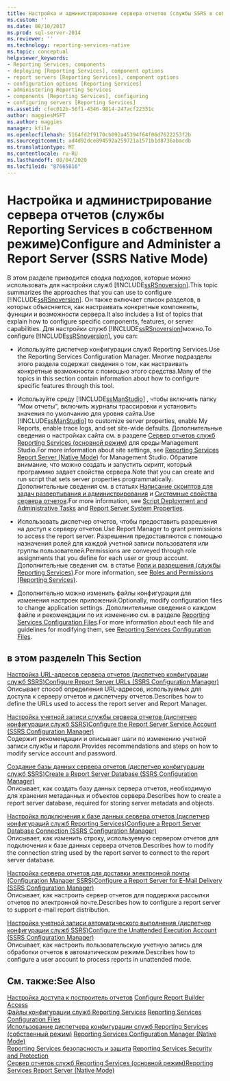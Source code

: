 ```yaml
---
title: Настройка и администрирование сервера отчетов (службы SSRS в собственном режиме) | Документы Майкрософт
ms.custom: ''
ms.date: 08/10/2017
ms.prod: sql-server-2014
ms.reviewer: ''
ms.technology: reporting-services-native
ms.topic: conceptual
helpviewer_keywords:
- Reporting Services, components
- deploying [Reporting Services], component options
- report servers [Reporting Services], component options
- configuration options [Reporting Services]
- administering Reporting Services
- components [Reporting Services], configuring
- configuring servers [Reporting Services]
ms.assetid: cfec012b-56f1-4346-9814-247acf22351c
author: maggiesMSFT
ms.author: maggies
manager: kfile
ms.openlocfilehash: 5164fd2f9170cb092a45394f64f06d7622253f2b
ms.sourcegitcommit: ad4d92dce894592a259721a1571b1d8736abacdb
ms.translationtype: MT
ms.contentlocale: ru-RU
ms.lasthandoff: 08/04/2020
ms.locfileid: "87665816"
---
```

# <a name="configure-and-administer-a-report-server-ssrs-native-mode"></a><span data-ttu-id="2ebc0-102">Настройка и администрирование сервера отчетов (службы Reporting Services в собственном режиме)</span><span class="sxs-lookup"><span data-stu-id="2ebc0-102">Configure and Administer a Report Server (SSRS Native Mode)</span></span>
  <span data-ttu-id="2ebc0-103">В этом разделе приводится сводка подходов, которые можно использовать для настройки служб [!INCLUDE[ssRSnoversion](../../includes/ssrsnoversion-md.md)].</span><span class="sxs-lookup"><span data-stu-id="2ebc0-103">This topic summarizes the approaches that you can use to configure [!INCLUDE[ssRSnoversion](../../includes/ssrsnoversion-md.md)].</span></span> <span data-ttu-id="2ebc0-104">Он также включает список разделов, в которых объясняется, как настраивать конкретные компоненты, функции и возможности сервера.</span><span class="sxs-lookup"><span data-stu-id="2ebc0-104">It also includes a list of topics that explain how to configure specific components, features, or server capabilities.</span></span> <span data-ttu-id="2ebc0-105">Для настройки служб [!INCLUDE[ssRSnoversion](../../includes/ssrsnoversion-md.md)]можно.</span><span class="sxs-lookup"><span data-stu-id="2ebc0-105">To configure [!INCLUDE[ssRSnoversion](../../includes/ssrsnoversion-md.md)], you can:</span></span>  
  
-   <span data-ttu-id="2ebc0-106">Используйте диспетчер конфигурации служб Reporting Services.</span><span class="sxs-lookup"><span data-stu-id="2ebc0-106">Use the Reporting Services Configuration Manager.</span></span> <span data-ttu-id="2ebc0-107">Многие подразделы этого раздела содержат сведения о том, как настраивать конкретные возможности с помощью этого средства.</span><span class="sxs-lookup"><span data-stu-id="2ebc0-107">Many of the topics in this section contain information about how to configure specific features through this tool.</span></span>  
  
-   <span data-ttu-id="2ebc0-108">Используйте среду [!INCLUDE[ssManStudio](../../includes/ssmanstudio-md.md)] , чтобы включить папку "Мои отчеты", включить журналы трассировки и установить значения по умолчанию для уровня сайта.</span><span class="sxs-lookup"><span data-stu-id="2ebc0-108">Use [!INCLUDE[ssManStudio](../../includes/ssmanstudio-md.md)] to customize server properties, enable My Reports, enable trace logs, and set site-wide defaults.</span></span> <span data-ttu-id="2ebc0-109">Дополнительные сведения о настройках сайта см. в разделе [Сервер отчетов служб Reporting Services (основной режим)](reporting-services-report-server-native-mode.md) для среды Management Studio.</span><span class="sxs-lookup"><span data-stu-id="2ebc0-109">For more information about site settings, see [Reporting Services Report Server &#40;Native Mode&#41;](reporting-services-report-server-native-mode.md) for Management Studio.</span></span> <span data-ttu-id="2ebc0-110">Обратите внимание, что можно создать и запустить скрипт, который программно задает свойства сервера.</span><span class="sxs-lookup"><span data-stu-id="2ebc0-110">Note that you can create and run script that sets server properties programmatically.</span></span> <span data-ttu-id="2ebc0-111">Дополнительные сведения см. в статьях [Написание скриптов для задач развертывания и администрирования](../tools/script-deployment-and-administrative-tasks.md) и [Системные свойства сервера отчетов](../report-server-web-service/net-framework/reporting-services-properties-report-server-system-properties.md).</span><span class="sxs-lookup"><span data-stu-id="2ebc0-111">For more information, see [Script Deployment and Administrative Tasks](../tools/script-deployment-and-administrative-tasks.md) and [Report Server System Properties](../report-server-web-service/net-framework/reporting-services-properties-report-server-system-properties.md).</span></span>  
  
-   <span data-ttu-id="2ebc0-112">Использовать диспетчер отчетов, чтобы предоставить разрешения на доступ к серверу отчетов.</span><span class="sxs-lookup"><span data-stu-id="2ebc0-112">Use Report Manager to grant permissions to access the report server.</span></span> <span data-ttu-id="2ebc0-113">Разрешения предоставляются с помощью назначения ролей для каждой учетной записи пользователя или группы пользователей.</span><span class="sxs-lookup"><span data-stu-id="2ebc0-113">Permissions are conveyed through role assignments that you define for each user or group account.</span></span> <span data-ttu-id="2ebc0-114">Дополнительные сведения см. в статье [Роли и разрешения (службы Reporting Services)](../security/roles-and-permissions-reporting-services.md).</span><span class="sxs-lookup"><span data-stu-id="2ebc0-114">For more information, see [Roles and Permissions &#40;Reporting Services&#41;](../security/roles-and-permissions-reporting-services.md).</span></span>  
  
-   <span data-ttu-id="2ebc0-115">Дополнительно можно изменить файлы конфигурации для изменения настроек приложений.</span><span class="sxs-lookup"><span data-stu-id="2ebc0-115">Optionally, modify configuration files to change application settings.</span></span> <span data-ttu-id="2ebc0-116">Дополнительные сведения о каждом файле и рекомендации по их изменению см. в разделе [Reporting Services Configuration Files](reporting-services-configuration-files.md).</span><span class="sxs-lookup"><span data-stu-id="2ebc0-116">For more information about each file and guidelines for modifying them, see [Reporting Services Configuration Files](reporting-services-configuration-files.md).</span></span>  
  
## <a name="in-this-section"></a><span data-ttu-id="2ebc0-117">в этом разделе</span><span class="sxs-lookup"><span data-stu-id="2ebc0-117">In This Section</span></span>  
 [<span data-ttu-id="2ebc0-118">Настройка URL-адресов сервера отчетов (диспетчер конфигурации служб SSRS)</span><span class="sxs-lookup"><span data-stu-id="2ebc0-118">Configure Report Server URLs  &#40;SSRS Configuration Manager&#41;</span></span>](../install-windows/configure-report-server-urls-ssrs-configuration-manager.md)  
 <span data-ttu-id="2ebc0-119">Описывает способ определения URL-адресов, используемых для доступа к серверу отчетов и диспетчеру отчетов.</span><span class="sxs-lookup"><span data-stu-id="2ebc0-119">Describes how to define the URLs used to access the report server and Report Manager.</span></span>  
  
 [<span data-ttu-id="2ebc0-120">Настройка учетной записи службы сервера отчетов (диспетчер конфигурации служб SSRS)</span><span class="sxs-lookup"><span data-stu-id="2ebc0-120">Configure the Report Server Service Account &#40;SSRS Configuration Manager&#41;</span></span>](../install-windows/configure-the-report-server-service-account-ssrs-configuration-manager.md)  
 <span data-ttu-id="2ebc0-121">Содержит рекомендации и описывает шаги по изменению учетной записи службы и пароля.</span><span class="sxs-lookup"><span data-stu-id="2ebc0-121">Provides recommendations and steps on how to modify service account and password.</span></span>  
  
 [<span data-ttu-id="2ebc0-122">Создание базы данных сервера отчетов (диспетчер конфигурации служб SSRS)</span><span class="sxs-lookup"><span data-stu-id="2ebc0-122">Create a Report Server Database  &#40;SSRS Configuration Manager&#41;</span></span>](../../sql-server/install/create-a-report-server-database-ssrs-configuration-manager.md)  
 <span data-ttu-id="2ebc0-123">Описывает, как создать базу данных сервера отчетов, необходимую для хранения метаданных и объектов сервера.</span><span class="sxs-lookup"><span data-stu-id="2ebc0-123">Describes how to create a report server database, required for storing server metadata and objects.</span></span>  
  
 [<span data-ttu-id="2ebc0-124">Настройка подключения к базе данных сервера отчетов (диспетчер конфигураций служб Reporting Services)</span><span class="sxs-lookup"><span data-stu-id="2ebc0-124">Configure a Report Server Database Connection  &#40;SSRS Configuration Manager&#41;</span></span>](../../sql-server/install/configure-a-report-server-database-connection-ssrs-configuration-manager.md)  
 <span data-ttu-id="2ebc0-125">Описывает, как изменить строку, используемую сервером отчетов для подключения к базе данных сервера отчетов.</span><span class="sxs-lookup"><span data-stu-id="2ebc0-125">Describes how to modify the connection string used by the report server to connect to the report server database.</span></span>  
  
 [<span data-ttu-id="2ebc0-126">Настройка сервера отчетов для доставки электронной почты &#40;Configuration Manager SSRS&#41;</span><span class="sxs-lookup"><span data-stu-id="2ebc0-126">Configure a Report Server for E-Mail Delivery &#40;SSRS Configuration Manager&#41;</span></span>](../../sql-server/install/configure-a-report-server-for-e-mail-delivery-ssrs-configuration-manager.md)  
 <span data-ttu-id="2ebc0-127">Описывает, как настроить сервер отчетов для поддержки рассылки отчетов по электронной почте.</span><span class="sxs-lookup"><span data-stu-id="2ebc0-127">Describes how to configure a report server to support e-mail report distribution.</span></span>  
  
 [<span data-ttu-id="2ebc0-128">Настройка учетной записи автоматического выполнения (диспетчер конфигурации служб SSRS)</span><span class="sxs-lookup"><span data-stu-id="2ebc0-128">Configure the Unattended Execution Account &#40;SSRS Configuration Manager&#41;</span></span>](../install-windows/configure-the-unattended-execution-account-ssrs-configuration-manager.md)  
 <span data-ttu-id="2ebc0-129">Описывает, как настроить пользовательскую учетную запись для обработки отчетов в автоматическом режиме.</span><span class="sxs-lookup"><span data-stu-id="2ebc0-129">Describes how to configure a user account to process reports in unattended mode.</span></span>  
  
## <a name="see-also"></a><span data-ttu-id="2ebc0-130">См. также:</span><span class="sxs-lookup"><span data-stu-id="2ebc0-130">See Also</span></span>  
 <span data-ttu-id="2ebc0-131">[Настройка доступа к построитель отчетов](configure-report-builder-access.md) </span><span class="sxs-lookup"><span data-stu-id="2ebc0-131">[Configure Report Builder Access](configure-report-builder-access.md) </span></span>  
 <span data-ttu-id="2ebc0-132">[Файлы конфигурации служб Reporting Services](reporting-services-configuration-files.md) </span><span class="sxs-lookup"><span data-stu-id="2ebc0-132">[Reporting Services Configuration Files](reporting-services-configuration-files.md) </span></span>  
 <span data-ttu-id="2ebc0-133">[Использование диспетчера конфигурации служб Reporting Services (собственный режим)](../../sql-server/install/reporting-services-configuration-manager-native-mode.md) </span><span class="sxs-lookup"><span data-stu-id="2ebc0-133">[Reporting Services Configuration Manager &#40;Native Mode&#41;](../../sql-server/install/reporting-services-configuration-manager-native-mode.md) </span></span>  
 <span data-ttu-id="2ebc0-134">[Reporting Services безопасность и защита](../security/reporting-services-security-and-protection.md) </span><span class="sxs-lookup"><span data-stu-id="2ebc0-134">[Reporting Services Security and Protection](../security/reporting-services-security-and-protection.md) </span></span>  
 [<span data-ttu-id="2ebc0-135">Сервер отчетов служб Reporting Services (основной режим)</span><span class="sxs-lookup"><span data-stu-id="2ebc0-135">Reporting Services Report Server &#40;Native Mode&#41;</span></span>](reporting-services-report-server-native-mode.md)  
  
  
